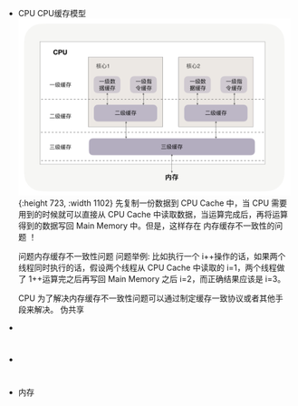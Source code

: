 - CPU
  CPU缓存模型
  ![image.png](../assets/image_1654242940489_0.png){:height 723, :width 1102} 
  先复制一份数据到 CPU Cache 中，当 CPU 需要用到的时候就可以直接从 CPU Cache 中读取数据，当运算完成后，再将运算得到的数据写回 Main Memory 中。但是，这样存在 内存缓存不一致性的问题 ！
  
  问题内存缓存不一致性问题
  问题举例:
  比如执行一个 i++操作的话，如果两个线程同时执行的话，假设两个线程从 CPU Cache 中读取的 i=1，两个线程做了 1++运算完之后再写回 Main Memory 之后 i=2，而正确结果应该是 i=3。
  
  CPU 为了解决内存缓存不一致性问题可以通过制定缓存一致协议或者其他手段来解决。
  伪共享
-
- #
- 内存